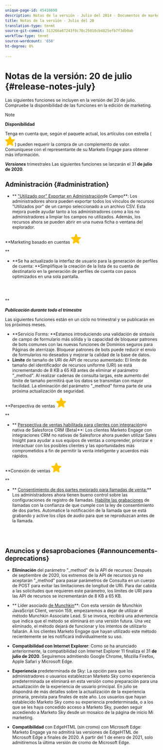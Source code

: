 ```yaml
---
unique-page-id: 45416698
description: Notas de la versión - Julio del 2014 - Documentos de marketing - Documentación del producto
title: Notas de la versión - Julio del 20
translation-type: tm+mt
source-git-commit: 313266a67243f0c70c25010cb4825efb7f3db0ab
workflow-type: tm+mt
source-wordcount: '658'
ht-degree: 0%

---
```



# Notas de la versión: 20 de julio {#release-notes-july}

Las siguientes funciones se incluyen en la versión del 20 de julio. Compruebe la disponibilidad de las funciones en la edición de marketing.

>[!NOTE]
>
>**Disponibilidad**
>
>Tenga en cuenta que, según el paquete actual, los artículos con estrella ( ![(estrella)](assets/star-yellow.svg)) pueden requerir la compra de un complemento de valor. Comuníquese con el representante de su Marketo Engage para obtener más información.

***Versiones*** trimestrales Las siguientes funciones se lanzarán el 31 **de julio de 2020**.

## Administración {#administration}

* ** [&quot;Utilizado por&quot; Exportar en Administración](https://docs.marketo.com/x/hAK1Ag)de Campo**: Los administradores ahora pueden exportar todos los vínculos de recursos &quot;Utilizados por&quot; de un campo seleccionado a un archivo CSV. Esta mejora puede ayudar tanto a los administradores como a los no administradores a limpiar los campos no utilizados. Además, los recursos ahora se pueden abrir en una nueva ficha o ventana del explorador.

**Marketing basado en cuentas ![(estrella)](assets/star-yellow.svg)

**

* **Se ha actualizado la interfaz de usuario para la generación de perfiles de cuenta: **Simplifique la creación de la lista de su cuenta de destinatario en la generación de perfiles de cuenta con pasos optimizados en una sola pantalla.

<br> 

**

***Publicación durante todo el trimestre***

Las siguientes funciones están en un ciclo no trimestral y se publicarán en los próximos meses.

* **Servicio Forms: **Estamos introduciendo una validación de sintaxis de campo de formulario más sólida y la capacidad de bloquear patrones de bots comunes con las nuevas funciones de Dominios seguros para Páginas de aterrizaje. Bloquear patrones de bots puede reducir el envío de formularios no deseados y mejorar la calidad de la base de datos.
* **Límite** de tamaño de URI de API de recurso aumentado: El límite de tamaño del identificador de recursos uniforme (URI) se está incrementando de 8 KB a 65 KB antes de eliminar el parámetro &quot;_method&quot;. Al realizar cadenas de consulta largas, este aumento del límite de tamaño permitirá que los datos se transmitan con mayor facilidad. La eliminación del parámetro &quot;_method&quot; forma parte de una próxima actualización de seguridad.

**Perspectiva de ventas ![(estrella)](assets/star-yellow.svg)

**

* ** [Perspectiva de ventas habilitada para clientes con integración](https://docs.marketo.com/x/pQK1Ag)no nativa de Salesforce CRM (Beta)**: Los clientes Marketo Engage con integraciones CRM no nativas de Salesforce ahora pueden utilizar Sales Insight para ayudar a sus equipos de ventas a comprender, priorizar e interactuar con los posibles clientes y las oportunidades más comprometidos a fin de permitir la venta inteligente y acuerdos más rápidos.

**Conexión de ventas ![(estrella)](assets/star-yellow.svg)

**

* ** [Consentimiento de dos partes mejorado para llamadas de venta:](https://docs.marketo.com/x/dgC1Ag)** Los administradores ahora tienen bueno control sobre las configuraciones de registro de llamadas. [Habilite las grabaciones](https://docs.marketo.com/x/dAC1Ag) de llamadas con la confianza de que cumple con la ley de consentimiento de dos partes. Automatice la notificación de la llamada que se está grabando y active los clips de audio para que se reproduzcan antes de la llamada.

<br> 

## Anuncios y desaprobaciones {#announcements-deprecations}

* **Eliminación** del parámetro &quot;_method&quot; de la API de recursos: Después de septiembre de 2020, los extremos de la API de recursos ya no aceptarán &quot;_method&quot; para pasar parámetros de Consulta en un cuerpo de POST para evitar las limitaciones de longitud de URI. Para dar cabida a las solicitudes que requieren este parámetro, los límites de URI para las API de recursos se incrementarán de 8 KB a 65 KB.
* ** Líder asociado [de Munchkin](https://developers.marketo.com/blog/deprecation-of-munchkin-associate-lead-method/)**: Con esta versión de Munchkin JavaScript Client, versión 159, empezaremos a dejar de utilizar el método Munchkin Associate Lead. Si se invoca, recibirá una advertencia que indica que el método se eliminará en una versión futura. Una vez eliminado, el método dejará de funcionar y los intentos de utilizarlo fallarán. A los clientes Marketo Engage que hayan utilizado este método recientemente se les notificará individualmente su uso.
* **Compatibilidad con Internet Explorer**: Como se ha anunciado anteriormente, la compatibilidad con Internet Explorer 11 finaliza el 31 **de julio de 2020**. Seguiremos admitiendo Google Chrome, Mozilla Firefox, Apple Safari y Microsoft Edge.

* **Experiencia** predeterminada de Sky: La opción para que los administradores o usuarios establezcan Marketo Sky como experiencia predeterminada se eliminará en esta versión como preparación para una actualización de la experiencia de usuario principal. En julio se dispondrá de más detalles sobre la actualización de la experiencia primaria, prevista para finales de este año. Los usuarios que hayan establecido Marketo Sky como su experiencia predeterminada, o a los que se les haya concedido acceso a Marketo Sky, pueden seguir accediendo a Marketo Sky desde un mosaico de la página de inicio Mi marketing.
* **Compatibilidad** con EdgeHTML (sin cromo) con Microsoft Edge: Marketo Engage ya no admitirá las versiones de EdgeHTML de Microsoft Edge a finales de 2020. A partir del 1 de enero de 2021, solo admitiremos la última versión de cromo de Microsoft Edge.

